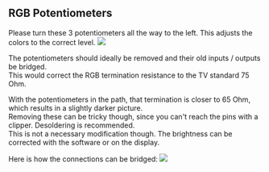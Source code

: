 ## RGB Potentiometers

Please turn these 3 potentiometers all the way to the left. This adjusts the colors to the correct level.
![](https://i.imgur.com/v4gr9AJ.jpg)   

The potentiometers should ideally be removed and their old inputs / outputs be bridged.   
This would correct the RGB termination resistance to the TV standard 75 Ohm.   

With the potentiometers in the path, that termination is closer to 65 Ohm, which results in a slightly darker picture.   
Removing these can be tricky though, since you can't reach the pins with a clipper. Desoldering is recommended.   
This is not a necessary modification though. The brightness can be corrected with the software or on the display.

Here is how the connections can be bridged:
![](https://i.imgur.com/nwfQQs7.jpg)